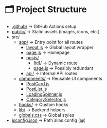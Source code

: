 # 🗂️ Project Structure

- [.github/](./.github) → GitHub Actions setup  
- [public/](./public) → Static assets (images, icons, etc.)  
- [src/](./src)
  - [app/](./src/app) → Entry point for all routes  
    - [layout.js](./src/app/layout.js) → Global layout wrapper  
    - [page.js](./src/app/page.js) → Homepage  
    - [posts/](./src/app/posts)  
      - [[id]/](./src/app/posts/[id]) → Dynamic route  
      - [page.js](./src/app/posts/page.js) → Possibly redundant  
    - [api/](./src/app/api) → Internal API routes  
  - [components/](./src/components) → Reusable UI components  
    - [PostCard.js](./src/components/PostCard.js)  
    - [PostList.js](./src/components/PostList.js)  
    - [LoadingSpinner.js](./src/components/LoadingSpinner.js)  
    - [CategorySelector.js](./src/components/CategorySelector.js)  
  - [hooks/](./src/hooks) → Custom hooks  
  - [lib/](./src/lib) → Backend helpers  
  - [globals.css](./src/globals.css) → Global styles  
- [jsconfig.json](./jsconfig.json) → Path alias config (@)